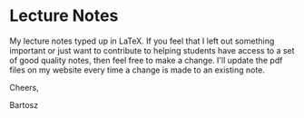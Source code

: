 # Lecture Notes
My lecture notes typed up in LaTeX.
If you feel that I left out something important or just want to contribute to helping students have access to a set of good quality notes, then feel free to make a change. I'll update the pdf files on my website every time a change is made to an existing note.

Cheers,

Bartosz
